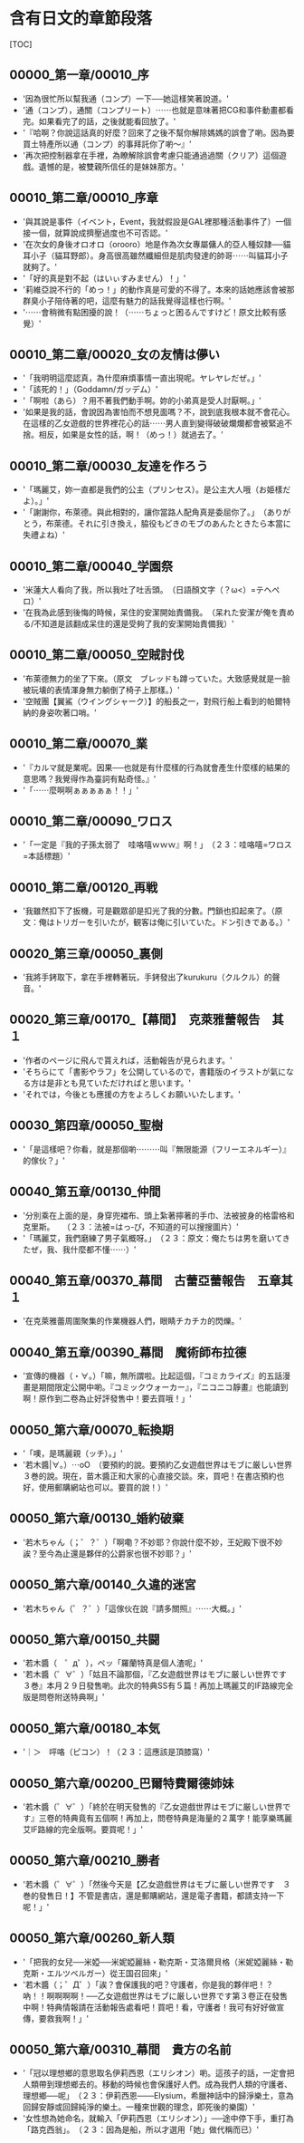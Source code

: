 # 含有日文的章節段落

[TOC]

## 00000_第一章/00010_序

- '因為很忙所以幫我通（コンプ）一下──她這樣笑著說道。'
- '通（コンプ），通關（コンプリート）⋯⋯也就是意味著把CG和事件動畫都看完。如果看完了的話，之後就能看回放了。'
- '『哈啊？你說這話真的好麼？回來了之後不幫你解除媽媽的誤會了喲。因為要買土特產所以通（コンプ）的事拜託你了喲～』'
- '再次把控制器拿在手裡，為瞭解除誤會考慮只能通過過關（クリア）這個遊戲。遺憾的是，被雙親所信任的是妹妹那方。'


## 00010_第二章/00010_序章

- '與其說是事件（イベント，Event，我就假設是GAL裡那種活動事件了）一個接一個，就算說成擠壓過度也不可否認。'
- '在次女的身後オロオロ（orooro）地是作為次女專屬傭人的亞人種奴隷──貓耳小子（貓耳野郎）。身高很高雖然纖細但是肌肉發達的帥哥⋯⋯叫貓耳小子就夠了。'
- '「好的真是對不起（はいぃすみません）！」'
- '莉維亞說不行的「めっ！」的動作真是可愛的不得了。本來的話她應該會被那群臭小子陪侍著的吧，這麼有魅力的話我覺得這樣也行啊。'
- '⋯⋯會稍微有點困擾的說！（⋯⋯ちょっと困るんですけど！原文比較有感覺）'


## 00010_第二章/00020_女の友情は儚い

- '「我明明這麼認真，為什麼麻煩事情一直出現呢。ヤレヤレだぜ。」'
- '「該死的！」（Goddamn/ガッデム）'
- '「啊啦（あら）？用不著我們動手啊。妳的小弟真是受人討厭啊。」'
- '如果是我的話，會說因為害怕而不想見面嗎？不，說到底我根本就不會花心。在這樣的乙女遊戲的世界裡花心的話⋯⋯男人直到變得破破爛爛都會被緊追不捨。相反，如果是女性的話，啊！（めっ！）就過去了。'


## 00010_第二章/00030_友達を作ろう

- '「瑪麗艾，妳一直都是我們的公主（プリンセス）。是公主大人哦（お姫樣だよ）。」'
- '「謝謝你，布萊德。與此相對的，讓你當路人配角真是委屈你了。」　（ありがとう，布萊德。それに引き換え，脇役もどきのモブのあんたときたら本當に失禮よね）'


## 00010_第二章/00040_学園祭

- '米蓮大人看向了我，所以我吐了吐舌頭。　（日語顏文字（？ω<）=テヘペロ）'
- '在我為此感到後悔的時候，呆住的安潔開始責備我。　（呆れた安潔が俺を責める/不知道是該翻成呆住的還是受夠了我的安潔開始責備我）'


## 00010_第二章/00050_空賊討伐

- '布萊德無力的坐了下來。（原文　ブレッドも蹲っていた。大致感覺就是一臉被玩壊的表情渾身無力躺倒了椅子上那樣。）'
- '空賊團【翼鯊（ウイングシャーク）】的船長之一，對飛行船上看到的帕爾特納的身姿吹著口哨。'


## 00010_第二章/00070_業

- '『カルマ就是業呢。因果──也就是有什麼樣的行為就會產生什麼樣的結果的意思嗎？我覺得作為臺詞有點奇怪。』'
- '「⋯⋯麼啊啊ぁぁぁぁぁ！！」'


## 00010_第二章/00090_ワロス

- '「一定是『我的子孫太弱了　哇咯嘻ｗｗｗ』啊！」　（２３：哇咯嘻=ワロス=本話標題）'


## 00010_第二章/00120_再戦

- '我雖然扣下了扳機，可是觀眾卻是扣光了我的分數。門鎖也扣起來了。（原文：俺はトリガーを引いたが，観客は俺に引いていた。ドン引きである。）'


## 00020_第三章/00050_裏側

- '我將手銬取下，拿在手裡轉著玩，手銬發出了kurukuru（クルクル）的聲音。'


## 00020_第三章/00170_【幕間】　克萊雅蕾報告　其１

- '作者のページに飛んで貰えれば，活動報告が見られます。'
- 'そちらにて「書影やラフ」を公開しているので，書籍版のイラストが氣になる方は是非とも見ていただければと思います。'
- 'それでは，今後とも應援の方をよろしくお願いいたします。'


## 00030_第四章/00050_聖樹

- '「是這樣吧？你看，就是那個喲⋯⋯⋯叫『無限能源（フリーエネルギー）』的傢伙？」'


## 00040_第五章/00130_仲間

- '分別乘在上面的是，身穿兜襠布、頭上紮著擰著的手巾、法被披身的格雷格和克里斯。　　（２３：法被=はっ‐ぴ，不知道的可以搜搜圖片）'
- '「瑪麗艾，我們磨練了男子氣概呀。」　（２３：原文：俺たちは男を磨いてきたぜ，我、我什麼都不懂⋯⋯）'


## 00040_第五章/00370_幕間　古蕾亞蕾報告　五章其１

- '在克萊雅蕾周圍聚集的作業機器人們，眼睛チカチカ的閃爍。'


## 00040_第五章/00390_幕間　魔術師布拉德

- '宣傳的機器（・∀。）「嘛，無所謂啦。比起這個，『コミカライズ』的五話漫畫是期間限定公開中喲。『コミックウォーカー』，『ニコニコ靜畫』也能讀到啊！原作到二卷為止好評發售中！要去買哦！」'


## 00050_第六章/00070_転換期

- '「噢，是瑪麗親（ッチ）。」'
- '若木醬|∀。）⋯oO　（要預約的說。要預約乙女遊戲世界はモブに厳しい世界３巻的說。現在，苗木醬正和大家的心直接交談。來，買吧！在書店預約也好，使用郵購網站也可以。要買的說！）'


## 00050_第六章/00130_婚約破棄

- '若木ちゃん（；゜？゜）「啊嘞？不妙耶？你說什麼不妙，王妃殿下很不妙誒？至今為止還是夥伴的公爵家也很不妙耶？」'


## 00050_第六章/00140_久違的迷宮

- '若木ちゃん（゜？゜）「這傢伙在說『請多關照』⋯⋯大概。」'


## 00050_第六章/00150_共闘

- '若木醬（　゜д゜），ペッ「羅蘭特真是個人渣呢」'
- '若木醬（゜∀゜）「姑且不論那個，『乙女遊戲世界はモブに厳しい世界です　３巻』本月２９日發售喲。此次的特典SS有５篇！再加上瑪麗艾的IF路線完全版是問卷附送特典啊」'


## 00050_第六章/00180_本気

- '｜＞　呯咯（ピコン）！（２３：這應該是頂膝窩）'


## 00050_第六章/00200_巴爾特費爾德姉妹

- '若木醬（゜∀゜）「終於在明天發售的『乙女遊戲世界はモブに厳しい世界です』三卷的特典竟有五個啊！再加上，問卷特典是海量的２萬字！能享樂瑪麗艾IF路線的完全版啊。要買呢！」'


## 00050_第六章/00210_勝者

- '若木醬（゜∀゜）「然後今天是【乙女遊戲世界はモブに厳しい世界です　３巻的發售日！】不管是書店，還是郵購網站，還是電子書籍，都請支持一下呢！」'


## 00050_第六章/00260_新人類

- '「把我的女兒──米婭──米妮婭麗絲・勒克斯・艾洛爾貝格（米妮婭麗絲・勒克斯・エルツベルガー）從王国召回來」'
- '若木醬（；゜Д゜）「誒？會保護我的吧？守護者，你是我的夥伴吧！？吶！！啊啊啊啊！──乙女遊戲世界はモブに厳しい世界です第３卷正在發售中啊！特典情報請在活動報告處看吧！買吧！看，守護者！我可有好好做宣傳，要救我啊！」'


## 00050_第六章/00310_幕間　貴方の名前

- '「冠以理想鄉的意思取名伊莉西恩（エリシオン）喲。這孩子的話，一定會把人類帶到理想鄉去的。移動的時候也會保護好人們。成為我們人類的守護者、理想鄉──呢」　（２３：伊莉西恩───Elysium，希臘神話中的歸淨樂土，意為回歸安靜或回歸純淨的樂土。一種來世觀的理念，即死後的樂園）'
- '女性想為她命名，就輸入「伊莉西恩（エリシオン）」──途中停下手，重打為「路克西翁」。　（２３：因為是船，所以才選用「她」做代稱而已）'
